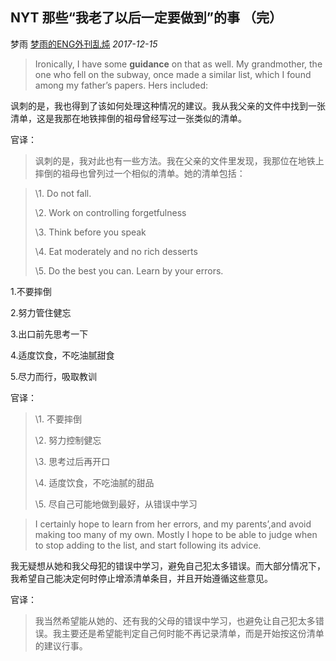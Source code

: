 ## NYT 那些“我老了以后一定要做到”的事 （完）

梦雨 [梦雨的ENG外刊乱炖](javascript:void(0);) *2017-12-15*

> Ironically, I have some **guidance** on that as well. My grandmother, the one who fell on the subway, once made a similar list, which I found among my father’s papers. Hers included:



讽刺的是，我也得到了该如何处理这种情况的建议。我从我父亲的文件中找到一张清单，这是我那在地铁摔倒的祖母曾经写过一张类似的清单。



官译：

> 讽刺的是，我对此也有一些方法。我在父亲的文件里发现，我那位在地铁上摔倒的祖母也曾列过一个相似的清单。她的清单包括：



> \1. Do not fall.
>
> \2. Work on controlling forgetfulness
>
> \3. Think before you speak
>
> \4. Eat moderately and no rich desserts
>
> \5. Do the best you can. Learn by your errors.

1.不要摔倒

2.努力管住健忘

3.出口前先思考一下

4.适度饮食，不吃油腻甜食

5.尽力而行，吸取教训

官译：

> \1. 不要摔倒
>
> \2. 努力控制健忘
>
> \3. 思考过后再开口
>
> \4. 适度饮食，不吃油腻的甜品
>
> \5. 尽自己可能地做到最好，从错误中学习



> I certainly hope to learn from her errors, and my parents’,and avoid making too many of my own. Mostly I hope to be able to judge when to stop adding to the list, and start following its advice.



我无疑想从她和我父母犯的错误中学习，避免自己犯太多错误。而大部分情况下，我希望自己能决定何时停止增添清单条目，并且开始遵循这些意见。



官译：

> 我当然希望能从她的、还有我的父母的错误中学习，也避免让自己犯太多错误。我主要还是希望能判定自己何时能不再记录清单，而是开始按这份清单的建议行事。











